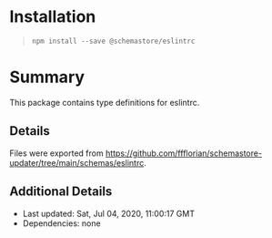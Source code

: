 # Installation
> `npm install --save @schemastore/eslintrc`

# Summary
This package contains type definitions for eslintrc.

## Details
Files were exported from https://github.com/ffflorian/schemastore-updater/tree/main/schemas/eslintrc.

## Additional Details
* Last updated: Sat, Jul 04, 2020, 11:00:17 GMT
* Dependencies: none
